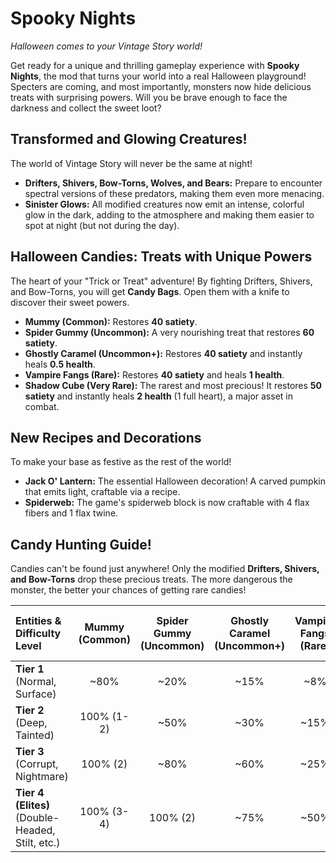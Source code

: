 # Spooky Nights
*Halloween comes to your Vintage Story world!*

Get ready for a unique and thrilling gameplay experience with **Spooky Nights**, the mod that turns your world into a real Halloween playground! Specters are coming, and most importantly, monsters now hide delicious treats with surprising powers. Will you be brave enough to face the darkness and collect the sweet loot?

## Transformed and Glowing Creatures!
The world of Vintage Story will never be the same at night!
* **Drifters, Shivers, Bow-Torns, Wolves, and Bears:** Prepare to encounter spectral versions of these predators, making them even more menacing.
* **Sinister Glows:** All modified creatures now emit an intense, colorful glow in the dark, adding to the atmosphere and making them easier to spot at night (but not during the day).

## Halloween Candies: Treats with Unique Powers
The heart of your "Trick or Treat" adventure! By fighting Drifters, Shivers, and Bow-Torns, you will get **Candy Bags**. Open them with a knife to discover their sweet powers.
* **Mummy (Common):** Restores **40 satiety**.
* **Spider Gummy (Uncommon):** A very nourishing treat that restores **60 satiety**.
* **Ghostly Caramel (Uncommon+):** Restores **40 satiety** and instantly heals **0.5 health**.
* **Vampire Fangs (Rare):** Restores **40 satiety** and heals **1 health**.
* **Shadow Cube (Very Rare):** The rarest and most precious! It restores **50 satiety** and instantly heals **2 health** (1 full heart), a major asset in combat.

## New Recipes and Decorations
To make your base as festive as the rest of the world!
* **Jack O' Lantern:** The essential Halloween decoration! A carved pumpkin that emits light, craftable via a recipe.
* **Spiderweb:** The game's spiderweb block is now craftable with 4 flax fibers and 1 flax twine.

## Candy Hunting Guide!
Candies can't be found just anywhere! Only the modified **Drifters, Shivers, and Bow-Torns** drop these precious treats. The more dangerous the monster, the better your chances of getting rare candies!

| Entities & Difficulty Level | Mummy (Common) | Spider Gummy (Uncommon) | Ghostly Caramel (Uncommon+) | Vampire Fangs (Rare) | Shadow Cube (Very Rare) |
| :--- | :---: | :---: | :---: | :---: | :---: |
| **Tier 1**<br>(Normal, Surface) | ~80% | ~20% | ~15% | ~8% | ~5% |
| **Tier 2**<br>(Deep, Tainted) | 100% (1-2) | ~50% | ~30% | ~15% | ~10% |
| **Tier 3**<br>(Corrupt, Nightmare) | 100% (2) | ~80% | ~60% | ~25% | ~30% |
| **Tier 4 (Elites)**<br>(Double-Headed, Stilt, etc.) | 100% (3-4) | 100% (2) | ~75% | ~50% | ~40% |
